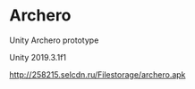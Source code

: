 # Archero
Unity Archero prototype

Unity 2019.3.1f1

http://258215.selcdn.ru/Filestorage/archero.apk
